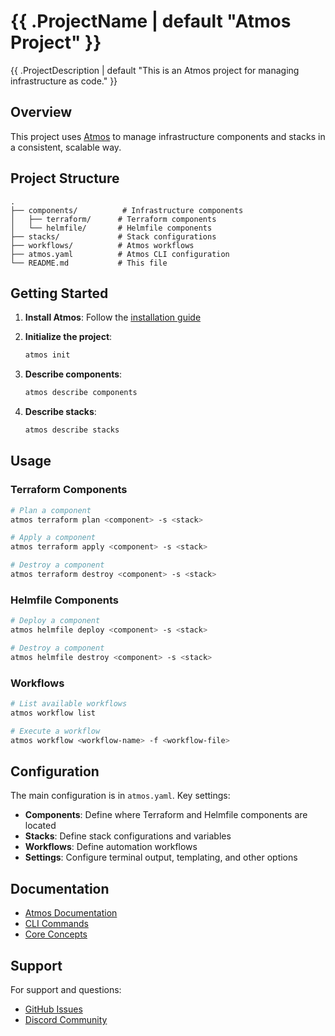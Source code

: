 # {{ .ProjectName | default "Atmos Project" }}

{{ .ProjectDescription | default "This is an Atmos project for managing infrastructure as code." }}

## Overview

This project uses [Atmos](https://atmos.tools/) to manage infrastructure components and stacks in a consistent, scalable way.

## Project Structure

```
.
├── components/          # Infrastructure components
│   ├── terraform/      # Terraform components
│   └── helmfile/       # Helmfile components
├── stacks/             # Stack configurations
├── workflows/          # Atmos workflows
├── atmos.yaml          # Atmos CLI configuration
└── README.md           # This file
```

## Getting Started

1. **Install Atmos**: Follow the [installation guide](https://atmos.tools/getting-started/installation)

2. **Initialize the project**:
   ```bash
   atmos init
   ```

3. **Describe components**:
   ```bash
   atmos describe components
   ```

4. **Describe stacks**:
   ```bash
   atmos describe stacks
   ```

## Usage

### Terraform Components

```bash
# Plan a component
atmos terraform plan <component> -s <stack>

# Apply a component
atmos terraform apply <component> -s <stack>

# Destroy a component
atmos terraform destroy <component> -s <stack>
```

### Helmfile Components

```bash
# Deploy a component
atmos helmfile deploy <component> -s <stack>

# Destroy a component
atmos helmfile destroy <component> -s <stack>
```

### Workflows

```bash
# List available workflows
atmos workflow list

# Execute a workflow
atmos workflow <workflow-name> -f <workflow-file>
```

## Configuration

The main configuration is in `atmos.yaml`. Key settings:

- **Components**: Define where Terraform and Helmfile components are located
- **Stacks**: Define stack configurations and variables
- **Workflows**: Define automation workflows
- **Settings**: Configure terminal output, templating, and other options

## Documentation

- [Atmos Documentation](https://atmos.tools/)
- [CLI Commands](https://atmos.tools/cli/commands/)
- [Core Concepts](https://atmos.tools/core-concepts/)

## Support

For support and questions:
- [GitHub Issues](https://github.com/cloudposse/atmos/issues)
- [Discord Community](https://cloudposse.co/discord) 